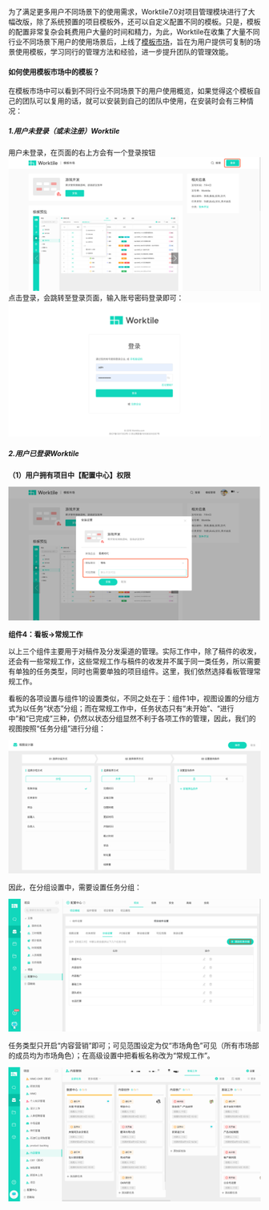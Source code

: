为了满足更多用户不同场景下的使用需求，Worktile7.0对项目管理模块进行了大幅改版，除了系统预置的项目模板外，还可以自定义配置不同的模板。只是，模板的配置非常复杂会耗费用户大量的时间和精力，为此，Worktile在收集了大量不同行业不同场景下用户的使用场景后，上线了[模板市场](https://apps.worktile.com/templates)，旨在为用户提供可复制的场景使用模板，学习同行的管理方法和经验，进一步提升团队的管理效能。
#### 如何使用模板市场中的模板？
在模板市场中可以看到不同行业不同场景下的用户使用概览，如果觉得这个模板自己的团队可以复用的话，就可以安装到自己的团队中使用，在安装时会有三种情况：
##### 1.用户未登录（或未注册）Worktile
用户未登录，在页面的右上方会有一个登录按钮
![](/assets/1-登录.png)
点击登录，会跳转至登录页面，输入账号密码登录即可：
![](/assets/2-登录页面.png)
##### 2.用户已登录Worktile
**（1）用户拥有项目中【配置中心】权限**

![](/assets/4-安装模板.png)



**组件4：看板→常规工作**

以上三个组件主要用于对稿件及分发渠道的管理。实际工作中，除了稿件的收发，还会有一些常规工作，这些常规工作与稿件的收发并不属于同一类任务，所以需要有单独的任务类型，同时也需要单独的项目组件。这里，我们依然选择看板管理常规工作。

看板的各项设置与组件1的设置类似，不同之处在于：组件1中，视图设置的分组方式为以任务“状态”分组；而在常规工作中，任务状态只有“未开始”、“进行中”和“已完成”三种，仍然以状态分组显然不利于各项工作的管理，因此，我们的视图按照“任务分组”进行分组：

![](/assets/项目-模板配置-看板视图1.png)

因此，在分组设置中，需要设置任务分组：

![](/assets/项目-模板配置-看板分组.png)

任务类型只开启“内容营销”即可；可见范围设定为仅“市场角色”可见（所有市场部的成员均为市场角色）；在高级设置中把看板名称改为“常规工作”。

![](/assets/项目-模板配置-常规工作.png)




